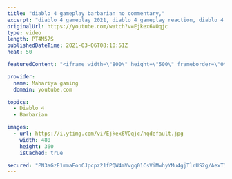 ```yaml
---
title: "diablo 4 gameplay barbarian no commentary,"
excerpt: "diablo 4 gameplay 2021, diablo 4 gameplay reaction, diablo 4 gameplay 4k, diablo 4 gameplay android, diablo 4 gameplay barbarian, diablo 4 gameplay ..."
originalUrl: https://youtube.com/watch?v=Ejkex6VOqjc
type: video
length: PT4M57S
publishedDateTime: 2021-03-06T08:10:51Z
heat: 50

featuredContent: "<iframe width=\"800\" height=\"500\" frameborder=\"0\" src=\"https://www.youtube.com/embed/Ejkex6VOqjc\" allow=\"accelerometer; autoplay; encrypted-media; gyroscope; picture-in-picture\" allowfullscreen></iframe>"

provider:
  name: Mahariya gaming
  domain: youtube.com

topics:
  - Diablo 4
  - Barbarian

images:
  - url: https://i.ytimg.com/vi/Ejkex6VOqjc/hqdefault.jpg
    width: 480
    height: 360
    isCached: true

secured: "PN3aGzE1mmaEonCJpcpz21fPQW4mVvgq01CsViMwhyYMu4gjTlrUS2g/AexT1OooLWekje8uHfGFUlgv76xqABSJLksP/PAPCMnmqwVENap87U53lsxnNQ5w+ujz7Ov+GdhMAQBhyCNV3ZhCN32Iy7A123b4/GGMok8BDJnVRbP1lthKFYNBfuAe4ZCVt6837n53yyp7XPxL3bVF5w2DETfjxmf/LlI+HlcLKS/kyLV2KemI9SkGh3dLPLlHvBdpHh2Gkn6uNfdTcXx09a9rzRFSTcCXpoo6KPBkUVWifmzGyoqBUXXtboqTi7p6jLs3geEDxn7l8D1Zyx62c3iSVaoBxqLeSeFYwmHrdyG233tIKxCO78dvUeBO6ArO19NACGlH0FJJMdvMMWKe77TdyDDYhqCASZGe1pll/OTegKo=;1Cqoedsxr25Rw7x7V8RRBQ=="
---
```


